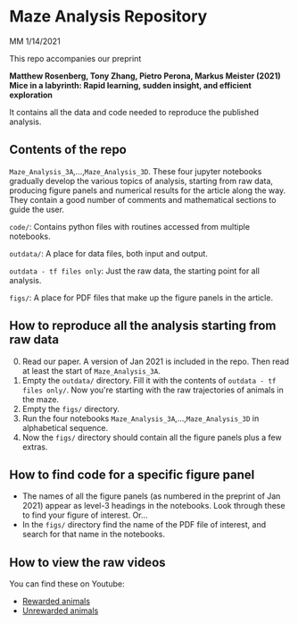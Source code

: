 # Maze Analysis Repository

MM 1/14/2021

This repo accompanies our preprint

**Matthew Rosenberg, Tony Zhang, Pietro Perona, Markus Meister (2021) Mice in a labyrinth: Rapid learning, sudden insight, and efficient exploration**

It contains all the data and code needed to reproduce the published analysis.

## Contents of the repo
`Maze_Analysis_3A`,...,`Maze_Analysis_3D`. These four jupyter notebooks gradually develop the various topics of analysis, starting from raw data, producing figure panels and numerical results for the article along the way. They contain a good number of comments and mathematical sections to guide the user.

`code/`: Contains python files with routines accessed from multiple notebooks.

`outdata/`: A place for data files, both input and output. 

`outdata - tf files only`: Just the raw data, the starting point for all analysis.

`figs/`: A place for PDF files that make up the figure panels in the article.

## How to reproduce all the analysis starting from raw data

0. Read our paper. A version of Jan 2021 is included in the repo. Then read at least the start of `Maze_Analysis_3A`.  
1. Empty the `outdata/` directory. Fill it with the contents of `outdata - tf files only/`. Now you're starting with the raw trajectories of animals in the maze.
2. Empty the `figs/` directory.
3. Run the four notebooks `Maze_Analysis_3A`,...,`Maze_Analysis_3D` in alphabetical sequence.
4. Now the `figs/` directory should contain all the figure panels plus a few extras. 

## How to find code for a specific figure panel
- The names of all the figure panels (as numbered in the preprint of Jan 2021) appear as level-3 headings in the notebooks. Look through these to find your figure of interest. Or...
- In the `figs/` directory find the name of the PDF file of interest, and search for that name in the notebooks.

## How to view the raw videos
You can find these on Youtube:

- [Rewarded animals](https://www.youtube.com/playlist?list=PLm5UsX091_2X0ph_ldO3_lC9KFxqYpqo5)
- [Unrewarded animals](https://www.youtube.com/playlist?list=PLm5UsX091_2VTPPMrEEkTsFT8xbFdNi9I)